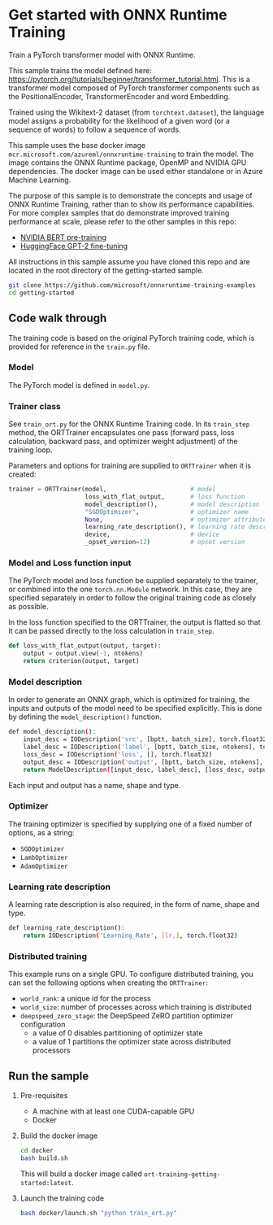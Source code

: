 # Get started with ONNX Runtime Training

Train a PyTorch transformer model with ONNX Runtime.

This sample trains the model defined here: https://pytorch.org/tutorials/beginner/transformer_tutorial.html. This is a transformer model composed of PyTorch transformer components such as the PositionalEncoder, TransformerEncoder and word Embedding.

Trained using the Wikitext-2 dataset (from `torchtext.dataset`), the language model assigns a probability for the likelihood of a given word (or a sequence of words) to follow a sequence of words.

This sample uses the base docker image `mcr.microsoft.com/azureml/onnxruntime-training` to train the model. The image contains the ONNX Runtime package, OpenMP and NVIDIA GPU dependencies. The docker image can be used either standalone or in Azure Machine Learning.

The purpose of this sample is to demonstrate the concepts and usage of ONNX Runtime Training, rather than to show its performance capabilities. For more complex samples that do demonstrate improved training performance at scale, please refer to the other samples in this repo:

* [NVIDIA BERT pre-training](../nvidia-bert)
* [HuggingFace GPT-2 fine-tuning](../huggingface-gpt2)

All instructions in this sample assume you have cloned this repo and are located in the root directory of the getting-started sample.

```bash
git clone https://github.com/microsoft/onnxruntime-training-examples
cd getting-started
```

## Code walk through

The training code is based on the original PyTorch training code, which is provided for reference in the `train.py` file.

### Model

The PyTorch model is defined in `model.py`.

### Trainer class

See `train_ort.py` for the ONNX Runtime Training code. In its `train_step` method, the ORTTrainer encapsulates one pass (forward pass, loss calculation, backward pass, and optimizer weight adjustment) of the training loop.

Parameters and options for training are supplied to `ORTTrainer` when it is created:

```python
trainer = ORTTrainer(model,                       # model
                     loss_with_flat_output,       # loss function
                     model_description(),         # model description
                     "SGDOptimizer",              # optimizer name
                     None,                        # optimizer attributes
                     learning_rate_description(), # learning rate description
                     device,                      # device
                     _opset_version=12)           # opset version
```

### Model and Loss function input

The PyTorch model and loss function be supplied separately to the trainer, or combined into the one `torch.nn.Module` network. In this case, they are specified separately in order to follow the original training code as closely as possible.

In the loss function specified to the ORTTrainer, the output is flatted so that it can be passed directly to the loss calculation in `train_step`.

```python
def loss_with_flat_output(output, target):
    output = output.view(-1, ntokens)
    return criterion(output, target)
```

### Model description

In order to generate an ONNX graph, which is optimized for training, the inputs and outputs of the model need to be specified explicitly. This is done by defining the `model_description()` function.

```bash
def model_description():
    input_desc = IODescription('src', [bptt, batch_size], torch.float32)
    label_desc = IODescription('label', [bptt, batch_size, ntokens], torch.int64)
    loss_desc = IODescription('loss', [], torch.float32)
    output_desc = IODescription('output', [bptt, batch_size, ntokens], torch.float32)
    return ModelDescription([input_desc, label_desc], [loss_desc, output_desc])
```

Each input and output has a name, shape and type.

### Optimizer

The training optimizer is specified by supplying one of a fixed number of options, as a string:

* `SGDOptimizer`
* `LambOptimizer`
* `AdamOptimizer`

### Learning rate description

A learning rate description is also required, in the form of name, shape and type.

```bash
def learning_rate_description():
    return IODescription('Learning_Rate', [lr,], torch.float32)
```

### Distributed training

This example runs on a single GPU. To configure distributed training, you can set the following options when creating the `ORTTrainer`:

* `world_rank`: a unique id for the process
* `world_size`: number of processes across which training is distributed
* `deepspeed_zero_stage`: the DeepSpeed ZeRO partition optimizer configuration
  * a value of 0 disables partitioning of optimizer state
  * a value of 1 partitions the optimizer state across distributed processors

## Run the sample

1. Pre-requisites

   * A machine with at least one CUDA-capable GPU
   * Docker

2. Build the docker image

    ```bash
    cd docker
    bash build.sh 
    ```

    This will build a docker image called `ort-training-getting-started:latest`.

3. Launch the training code

    ```bash
    bash docker/launch.sh "python train_ort.py"
    ```
